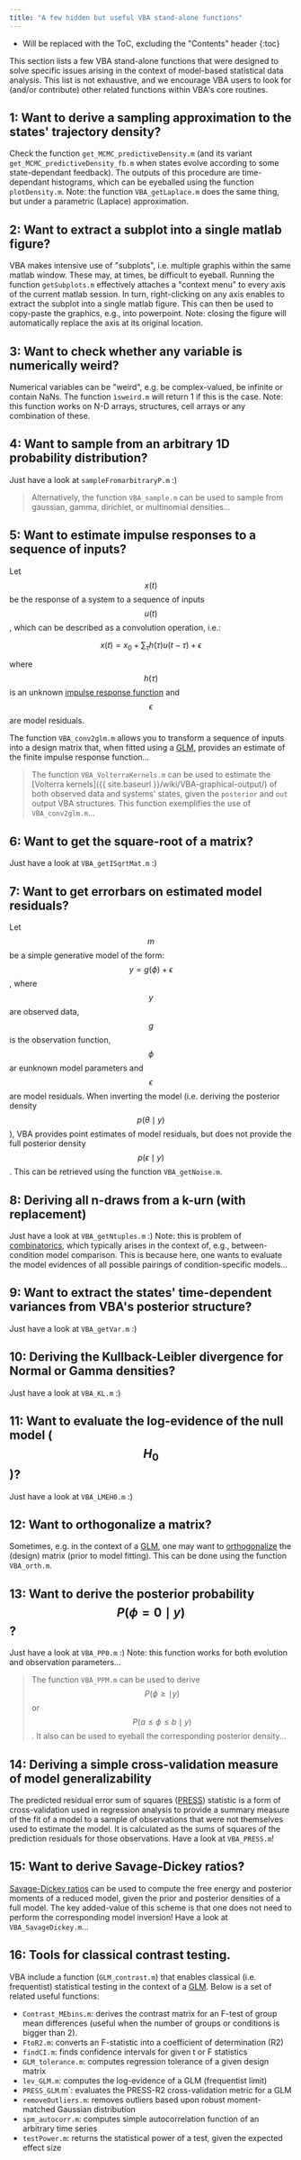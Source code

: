 ```yaml
---
title: "A few hidden but useful VBA stand-alone functions"
---
```

* Will be replaced with the ToC, excluding the "Contents" header
{:toc}

This section lists a few VBA stand-alone functions that were designed to solve specific issues arising in the context of model-based statistical data analysis. This list is not exhaustive, and we encourage VBA users to look for (and/or contribute) other related functions within VBA's core routines.

## 1: Want to derive a sampling approximation to the states' trajectory density?

Check the function `get_MCMC_predictiveDensity.m` (and its variant `get_MCMC_predictiveDensity_fb.m` when states evolve according to some state-dependant feedback). The outputs of this procedure are time-dependant histograms, which can be eyeballed using the function `plotDensity.m`.
Note: the function `VBA_getLaplace.m` does the same thing, but under a parametric (Laplace) approximation.


## 2: Want to extract a subplot into a single matlab figure?

VBA makes intensive use of "subplots", i.e. multiple graphis within the same matlab window. These may, at times, be difficult to eyeball. Running the function `getSubplots.m` effectively attaches a "context menu" to every axis of the current matlab session. In turn, right-clicking on any axis enables to extract the subplot into a single matlab figure. This can then be used to copy-paste the graphics, e.g., into powerpoint. Note: closing the figure will automatically replace the axis at its original location.


## 3: Want to check whether any variable is numerically weird?

Numerical variables can be "weird", e.g. be complex-valued, be infinite or contain NaNs. The function `ìsweird.m` will return 1 if this is the case. Note: this function works on N-D arrays, structures, cell arrays or any combination of these.


## 4: Want to sample from an arbitrary 1D probability distribution?

Just have a look at `sampleFromarbitraryP.m` :)

> Alternatively, the function `VBA_sample.m` can be used to sample from gaussian, gamma, dirichlet, or multinomial densities...


## 5: Want to estimate impulse responses to a sequence of inputs?

Let $$x(t)$$ be the response of a system to a sequence of inputs $$u(t)$$, which can be described as a convolution operation, i.e.:

$$ x(t) = x_0 + \sum_{\tau} h\left(\tau\right) u\left(t-\tau\right) + \epsilon$$

where $$h\left(\tau\right)$$ is an unknown [impulse response function](https://en.wikipedia.org/wiki/Impulse_response) and $$\epsilon$$ are model residuals.

The function `VBA_conv2glm.m` allows you to transform a sequence of inputs into a design matrix that, when fitted using a [GLM](https://en.wikipedia.org/wiki/General_linear_model), provides an estimate of the finite impulse response function...

> The function `VBA_VolterraKernels.m` can be used to estimate the [Volterra kernels]({{ site.baseurl }}/wiki/VBA-graphical-output/) of both observed data and systems' states, given the `posterior` and `out` output VBA structures. This function exemplifies the use of `VBA_conv2glm.m`...


## 6: Want to get the square-root of a matrix?

Just have a look at `VBA_getISqrtMat.m` :)


## 7:  Want to get errorbars on estimated model residuals?

Let $$m$$ be a simple generative model of the form: $$y=g(\phi)+\epsilon$$, where $$y$$ are observed data, $$g$$ is the observation function, $$\phi$$ ar eunknown model parameters and $$\epsilon$$ are model residuals. When inverting the model (i.e. deriving the posterior density $$p\left(\theta\mid y\right)$$), VBA provides point estimates of model residuals, but does not provide the full posterior density $$p\left(\epsilon\mid y\right)$$. This can be retrieved using the function `VBA_getNoise.m`.


## 8: Deriving all n-draws from a k-urn (with replacement)

Just have a look at `VBA_getNtuples.m` :)
Note: this is problem of [combinatorics](https://en.wikipedia.org/wiki/Combinatorics), which typically arises in the context of, e.g., between-condition model comparison. This is because here, one wants to evaluate the model evidences of all possible pairings of condition-specific models...


## 9: Want to extract the states' time-dependent variances from VBA's posterior structure?

Just have a look at `VBA_getVar.m` :)


## 10: Deriving the Kullback-Leibler divergence for Normal or Gamma densities?

Just have a look at `VBA_KL.m` :)


## 11: Want to evaluate the log-evidence of the null model ($$H_0$$)?

Just have a look at `VBA_LMEH0.m` :)


## 12: Want to orthogonalize a matrix?

Sometimes, e.g. in the context of a [GLM](https://en.wikipedia.org/wiki/General_linear_model), one may want to [orthogonalize](https://en.wikipedia.org/wiki/Orthogonalization) the (design) matrix (prior to model fitting). 
This can be done using the function `VBA_orth.m`.


## 13: Want to derive the posterior probability $$P\left(\phi=0\mid y\right)$$?

Just have a look at `VBA_PP0.m` :)
Note: this function works for both evolution and observation parameters...

> The function `VBA_PPM.m` can be used to derive $$P\left(\phi\geq\mid y\right)$$ or $$P\left(a\leq\phi\leq b\mid y\right)$$. It also can be used to eyeball the corresponding posterior density...

## 14: Deriving a simple cross-validation measure of model generalizability

The predicted residual error sum of squares ([PRESS](https://en.wikipedia.org/wiki/PRESS_statistic)) statistic is a form of cross-validation used in regression analysis to provide a summary measure of the fit of a model to a sample of observations that were not themselves used to estimate the model. It is calculated as the sums of squares of the prediction residuals for those observations.
Have a look at `VBA_PRESS.m`!


## 15: Want to derive Savage-Dickey ratios?

[Savage-Dickey ratios](http://journals.plos.org/plosone/article?id=10.1371/journal.pone.0059655) can be used to compute the free energy and posterior moments of a reduced model, given the prior and posterior densities of a full model. The key added-value of this scheme is that one does not need to perform the corresponding model inversion!
Have a look at `VBA_SavageDickey.m`...


## 16: Tools for classical contrast testing.

VBA include a function (`GLM_contrast.m`) that enables classical (i.e. frequentist) statistical testing in the context of a [GLM](https://en.wikipedia.org/wiki/General_linear_model). Below is a set of related useful functions:

- `Contrast_MEbins.m`: derives the contrast matrix for an F-test of group mean differences (useful when the number of groups or conditions is bigger than 2).
- `FtoR2.m`: converts an F-statistic into a coefficient of determination (R2)
- `findCI.m`: finds confidence intervals for given t or F statistics
- `GLM_tolerance.m`: computes regression tolerance of a given design matrix
- `lev_GLM.m`: computes the log-evidence of a GLM (frequentist limit)
- `PRESS_GLM`.m`: evaluates the PRESS-R2 cross-validation metric for a GLM
- `removeOutliers.m`: removes outliers based upon robust moment-matched Gaussian distribution
- `spm_autocorr.m`: computes simple autocorrelation function of an arbitrary time series
- `testPower.m`: returns the statistical power of a test, given the expected effect size







